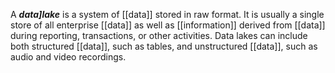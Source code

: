 A _**data]lake**_ is a system of [[data]] stored in raw format. It is usually a single store of all enterprise [[data]] as well as [[information]] derived from [[data]] during reporting, transactions, or other activities. Data lakes can include both structured [[data]], such as tables, and unstructured [[data]], such as audio and video recordings.